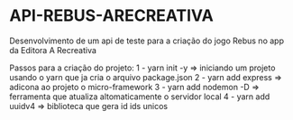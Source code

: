 # API-REBUS-ARECREATIVA
Desenvolvimento de um api de teste para a criação do jogo Rebus no app da Editora A Recreativa

Passos para a criação do projeto:
1 - yarn init -y => iniciando um projeto usando o yarn que ja cria o arquivo package.json
2 - yarn add express => adicona ao projeto o micro-framework 
3 - yarn add nodemon -D => ferramenta que atualiza altomaticamente o servidor local
4 - yarn add uuidv4 => biblioteca que gera id ids unicos